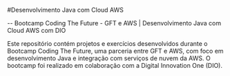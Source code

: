 #Desenvolvimento Java com Cloud AWS

-- Bootcamp Coding The Future - GFT e AWS | Desenvolvimento Java com Cloud AWS com DIO

Este repositório contém projetos e exercícios desenvolvidos durante o Bootcamp Coding The Future, uma parceria entre GFT e AWS, com foco em desenvolvimento Java e integração com serviços de nuvem da AWS. O bootcamp foi realizado em colaboração com a Digital Innovation One (DIO).
